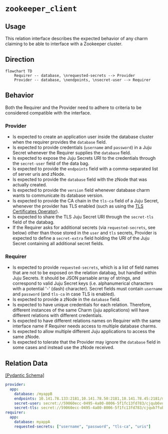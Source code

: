 # `zookeeper_client`

## Usage

This relation interface describes the expected behavior of any charm claiming to be able to interface with a Zookeeper cluster.

## Direction

```mermaid
flowchart TD
    Requirer -- database, \nrequested-secrets --> Provider
    Provider -- database, \nendpoints, \nsecret-user --> Requirer
```

## Behavior

Both the Requirer and the Provider need to adhere to criteria to be considered compatible with the interface.

### Provider

- Is expected to create an application user inside the database cluster when the requirer provides the `database` field.
- Is expected to provide credentials (`username` and `password`) in a Juju Secret whenever the Requirer supplies the `database` field.
- Is expected to expose the Juju Secrets URI to the credentials through the `secret-user` field of the data bag.
- Is expected to provide the `endpoints` field with a comma-separated list of server uris and zNode.
- Is expected to provide the `database` field with the zNode that was actually created.
- Is expected to provide the `version` field whenever database charm wants to communicate its database version.
- Is expected to provide the CA chain in the `tls-ca` field of a Juju Secret, whenever the provider has TLS enabled (such as using the [TLS Certificates Operator](https://github.com/canonical/tls-certificates-operator)).
- Is expected to share the TLS Juju Secret URI through the `secret-tls` field of the databag.
- If the Requirer asks for additional secrets (via `requested-secrets`, see below) other than those stored in the `user` and `tls` secrets, Provider is expected to define a `secret-extra` field holding the URI of the Juju Secret containing all additional secret fields.

### Requirer

- Is expected to provide `requested-secrets`, which is a list of field names that are not to be exposed on the relation databag, but handled within Juju Secrets. It should be JSON parsable array of strings, and correspond to valid Juju Secret keys (i.e. alphanumerical characters with a potential '-' (dash) character). Secret fields must contain `username` and `password` (and `tls-ca` in case TLS is enabled).
- Is expected to provide a zNode in the `database` field.
- Is expected to have unique credentials for each relation. Therefore, different instances of the same Charm (juju applications) will have different relations with different credentials.
- Is expected to have different relations names on Requirer with the same interface name if Requirer needs access to multiple database charms.
- Is expected to allow multiple different Juju applications to access the same zNode.
- Is expected to tolerate that the Provider may ignore the `database` field in some cases and instead use the zNode received.

## Relation Data

[\[Pydantic Schema\]](./schema.py)


```yaml
provider:
  app: 
    database: /myappB
    endpoints: 10.141.78.133:2181,10.141.78.50:2181,10.141.78.45:2181/myappB
    secret-user: secret://59060ecc-0495-4a80-8006-5f1fc13fd783/cjqub6vubg2s77p3nio0
    secret-tls: secret://59060ecc-0495-4a80-8006-5f1fc13fd783/cjqub7fubg2s77p3niog
requirer:
  app: 
    database: myappA
    requested-secrets: ["username", "password", "tls-ca", "uris"]
```
